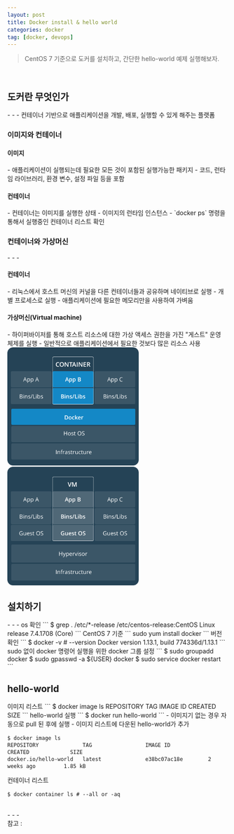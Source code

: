 ```yaml
---
layout: post
title: Docker install & hello world
categories: docker
tag: [docker, devops]
---
```

> CentOS 7 기준으로 도커를 설치하고, 간단한 hello-world 예제 실행해보자.

<br>
<h2>도커란 무엇인가</h2>
- - -
컨테이너 기반으로 애플리케이션을 개발, 배포, 실행할 수 있게 해주는 플랫폼
<h3>이미지와 컨테이너</h3>
<h4>이미지</h4>
- 애플리케이션이 실행되는데 필요한 모든 것이 포함된 실행가능한 패키지
- 코드, 런타임 라이브러리, 환경 변수, 설정 파일 등을 포함

<h4>컨테이너</h4>
- 컨테이너는 이미지를 실행한 상태
- 이미지의 런타임 인스턴스
- `docker ps` 명령을 통해서 실행중인 컨테이너 리스트 확인
<br>

<h3>컨테이너와 가상머신</h3>
- - -
<h4>컨테이너</h4>
- 리눅스에서 호스트 머신의 커널을 다른 컨테이너들과 공유하며 네이티브로 실행
- 개별 프로세스로 실행
- 애플리케이션에 필요한 메모리만을 사용하여 가벼움

<h4>가상머신(Virtual machine)</h4>
- 하이퍼바이저를 통해 호스트 리소스에 대한 가상 액세스 권한을 가진 "게스트" 운영 체제를 실행
- 일반적으로 애플리케이션에서 필요한 것보다 많은 리소스 사용

<img src="/assets/img/post/container.png" width="300"/>
<img src="/assets/img/post/vm.png" width="300"/>

<h2>설치하기</h2>
- - -
os 확인
```
$ grep . /etc/*-release
/etc/centos-release:CentOS Linux release 7.4.1708 (Core)
```
CentOS 7 기준
```
sudo yum install docker
```
버전 확인
```
$ docker -v # --version
Docker version 1.13.1, build 774336d/1.13.1
```
sudo 없이 docker 명령어 실행을 위한 docker 그룹 설정
```
$ sudo groupadd docker
$ sudo gpasswd -a ${USER} docker
$ sudo service docker restart
```

<h2>hello-world</h2>
이미지 리스트
```
$ docker image ls
REPOSITORY              TAG                 IMAGE ID            CREATED             SIZE
```
hello-world 실행
```
$ docker run hello-world
```
- 이미지기 없는 경우 자동으로 pull 된 후에 실행
- 이미지 리스트에 다운된 hello-world가 추가

```
$ docker image ls
REPOSITORY              TAG                 IMAGE ID            CREATED             SIZE
docker.io/hello-world   latest              e38bc07ac18e        2 weeks ago         1.85 kB
```
컨테이너 리스트
```
$ docker container ls # --all or -aq
```
<br>
- - -
<br>
참고 : <https://docs.docker.com/get-started/>
